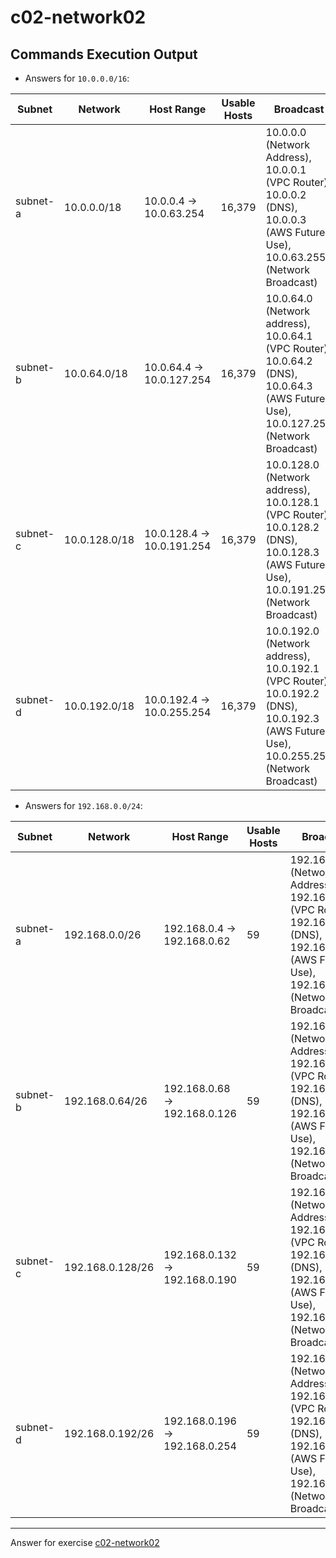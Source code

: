 # c02-network02

## Commands Execution Output

- Answers for `10.0.0.0/16`:

|Subnet|Network|Host Range|Usable Hosts|Broadcast|AWS Reserved|
|-|-|-|-|-|-|
|subnet-a|10.0.0.0/18|10.0.0.4 -> 10.0.63.254|16,379|10.0.0.0 (Network Address), 10.0.0.1 (VPC Router), 10.0.0.2 (DNS), 10.0.0.3 (AWS Future Use), 10.0.63.255 (Network Broadcast)|
|subnet-b|10.0.64.0/18|10.0.64.4 -> 10.0.127.254|16,379|10.0.64.0 (Network address), 10.0.64.1 (VPC Router), 10.0.64.2 (DNS), 10.0.64.3 (AWS Future Use), 10.0.127.255 (Network Broadcast)|
|subnet-c|10.0.128.0/18|10.0.128.4 -> 10.0.191.254|16,379|10.0.128.0 (Network address), 10.0.128.1 (VPC Router), 10.0.128.2 (DNS), 10.0.128.3 (AWS Future Use), 10.0.191.255 (Network Broadcast)|
|subnet-d|10.0.192.0/18|10.0.192.4 -> 10.0.255.254|16,379|10.0.192.0 (Network address), 10.0.192.1 (VPC Router), 10.0.192.2 (DNS), 10.0.192.3 (AWS Future Use), 10.0.255.255 (Network Broadcast)|

- Answers for `192.168.0.0/24`:

|Subnet|Network|Host Range|Usable Hosts|Broadcast|AWS Reserved|
|-|-|-|-|-|-|
|subnet-a|192.168.0.0/26|192.168.0.4 -> 192.168.0.62|59|192.168.0.0 (Network Address), 192.168.0.1 (VPC Router), 192.168.0.2 (DNS), 192.168.0.3 (AWS Future Use), 192.168.0.63 (Network Broadcast)|
|subnet-b|192.168.0.64/26|192.168.0.68 -> 192.168.0.126|59|192.168.0.64 (Network Address), 192.168.0.65 (VPC Router), 192.168.0.66 (DNS), 192.168.0.67 (AWS Future Use), 192.168.0.127 (Network Broadcast)|
|subnet-c|192.168.0.128/26|192.168.0.132 -> 192.168.0.190|59|192.168.0.128 (Network Address), 192.168.0.129 (VPC Router), 192.168.0.130 (DNS), 192.168.0.131 (AWS Future Use), 192.168.0.191 (Network Broadcast)|
|subnet-d|192.168.0.192/26|192.168.0.196 -> 192.168.0.254|59|192.168.0.192 (Network Address), 192.168.0.193 (VPC Router), 192.168.0.194 (DNS), 192.168.0.195 (AWS Future Use), 192.168.0.255 (Network Broadcast)|

***
Answer for exercise [c02-network02](https://github.com/devopsacademyau/academy/blob/893381c6f0b69434d9e8597d3d4b1c17f9bc1371/classes/02class/exercises/c02-network02/README.md)
